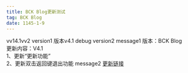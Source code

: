```yaml
---
title: BCK Blog更新测试
tag: BCK Blog
date: 1145-1-9
---
```

vv14.1vv2
version1 版本v4.1 debug version2
message1 
版本：BCK Blog </br>
更新内容：V4.1</br>
1、更新“更新功能”</br>
2、更新双击返回键退出功能 message2
[更新链接](https://github.com/blockcarft114/blockcarft114.github.io/releases)
